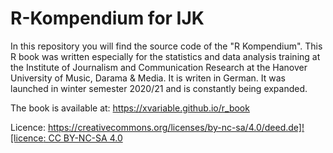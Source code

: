 # R-Kompendium for IJK

In this repository you will find the source code of the "R Kompendium". This R book was written especially for the statistics and data analysis training at the Institute of Journalism and Communication Research at the Hanover University of Music, Darama & Media. It is writen in German. It was launched in winter semester 2020/21 and is constantly being expanded.

The book is available at:
https://xvariable.github.io/r_book

Licence:
[https://creativecommons.org/licenses/by-nc-sa/4.0/deed.de]![licence: CC BY-NC-SA 4.0](https://wb-web.de/_Resources/Persistent/f/0/8/a/f08a44ca8180af1aa60593109216869c0561f082/CC%20BY%20NC%20SA-149x52.png)

